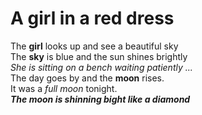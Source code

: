 # A girl in a red dress
The **girl** looks up and see a beautiful sky </br>
The **sky** is blue and the sun shines brightly </br>
*She is sitting on a bench waiting patiently ...* </br>
The day goes by and the **moon** rises. <br/>
It was a *full moon* tonight. <br/>
***The moon is shinning bight like a diamond***<br/>

